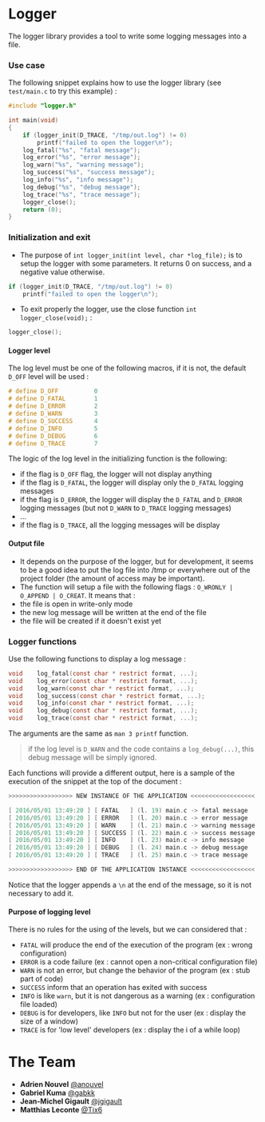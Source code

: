 # Logger

The logger library provides a tool to write some logging messages into a file.

### Use case

The following snippet explains how to use the logger library (see `test/main.c` to try this example) :

```C
#include "logger.h"

int	main(void)
{
	if (logger_init(D_TRACE, "/tmp/out.log") != 0)
		printf("failed to open the logger\n");
	log_fatal("%s", "fatal message");
	log_error("%s", "error message");
	log_warn("%s", "warning message");
	log_success("%s", "success message");
	log_info("%s", "info message");
	log_debug("%s", "debug message");
	log_trace("%s", "trace message");
	logger_close();
	return (0);
}
```

### Initialization and exit

- The purpose of ```int logger_init(int level, char *log_file);``` is to setup the logger with some parameters.  It returns 0 on success, and a negative value otherwise.


```C
if (logger_init(D_TRACE, "/tmp/out.log") != 0)
	printf("failed to open the logger\n");
```

- To exit properly the logger, use the close function ```int logger_close(void);``` :

```C
logger_close();
```

#### Logger level

The log level must be one of the following macros, if it is not, the default ```D_OFF``` level will be used :

```C
# define D_OFF			0
# define D_FATAL		1
# define D_ERROR		2
# define D_WARN			3
# define D_SUCCESS		4
# define D_INFO			5
# define D_DEBUG		6
# define D_TRACE		7
```

The logic of the log level in the initializing function is the following:

- if the flag is ```D_OFF``` flag, the logger will not display anything
- if the flag is ```D_FATAL```, the logger will display only the ```D_FATAL``` logging messages
- if the flag is ```D_ERROR```, the logger will display the ```D_FATAL``` and ```D_ERROR``` logging messages (but not ```D_WARN``` to ```D_TRACE``` logging messages)
- ...
- if the flag is ```D_TRACE```, all the logging messages will be display

#### Output file

- It depends on the purpose of the logger, but for development, it seems to be a good idea to put the log file into /tmp or everywhere out of the project folder (the amount of access may be important).
- The function will setup a file with the following flags : ```O_WRONLY | O_APPEND | O_CREAT```. It means that :
 - the file is open in write-only mode
 - the new log message will be written at the end of the file
 - the file will be created if it doesn't exist yet

### Logger functions

Use the following functions to display a log message :

```C
void	log_fatal(const char * restrict format, ...);
void	log_error(const char * restrict format, ...);
void	log_warn(const char * restrict format, ...);
void	log_success(const char * restrict format, ...);
void	log_info(const char * restrict format, ...);
void	log_debug(const char * restrict format, ...);
void	log_trace(const char * restrict format, ...);
```

The arguments are the same as ```man 3 printf``` function.

> if the log level is ```D_WARN``` and the code contains a ```log_debug(...)```, this debug message will be simply ignored.

Each functions will provide a different output, here is a sample of the execution of the snippet at the top of the document :

```C
>>>>>>>>>>>>>>>>>> NEW INSTANCE OF THE APPLICATION <<<<<<<<<<<<<<<<<<

[ 2016/05/01 13:49:20 ] [ FATAL   ] (l. 19) main.c -> fatal message
[ 2016/05/01 13:49:20 ] [ ERROR   ] (l. 20) main.c -> error message
[ 2016/05/01 13:49:20 ] [ WARN    ] (l. 21) main.c -> warning message
[ 2016/05/01 13:49:20 ] [ SUCCESS ] (l. 22) main.c -> success message
[ 2016/05/01 13:49:20 ] [ INFO    ] (l. 23) main.c -> info message
[ 2016/05/01 13:49:20 ] [ DEBUG   ] (l. 24) main.c -> debug message
[ 2016/05/01 13:49:20 ] [ TRACE   ] (l. 25) main.c -> trace message

>>>>>>>>>>>>>>>>>> END OF THE APPLICATION INSTANCE <<<<<<<<<<<<<<<<<<
```

Notice that the logger appends a `\n` at the end of the message, so it is not necessary to add it.

#### Purpose of logging level

There is no rules for the using of the levels, but we can considered that :

- ```FATAL``` will produce the end of the execution of the program (ex : wrong configuration)
- ```ERROR``` is a code failure (ex : cannot open a non-critical configuration file)
- ```WARN``` is not an error, but change the behavior of the program (ex : stub part of code)
- ```SUCCESS``` inform that an operation has exited with success
- ```INFO``` is like ```warn```, but it is not dangerous as a warning (ex : configuration file loaded)
- ```DEBUG``` is for developers, like ```INFO``` but not for the user (ex : display the size of a window)
- ```TRACE``` is for 'low level' developers (ex : display the i of a while loop)  


# The Team

* **Adrien Nouvel** [@anouvel](https://github.com/anouvel)
* **Gabriel Kuma** [@gabkk](https://github.com/gabkk)
* **Jean-Michel Gigault** [@jgigault](https://github.com/jgigault)
* **Matthias Leconte** [@Tix6](https://github.com/Tix6)
